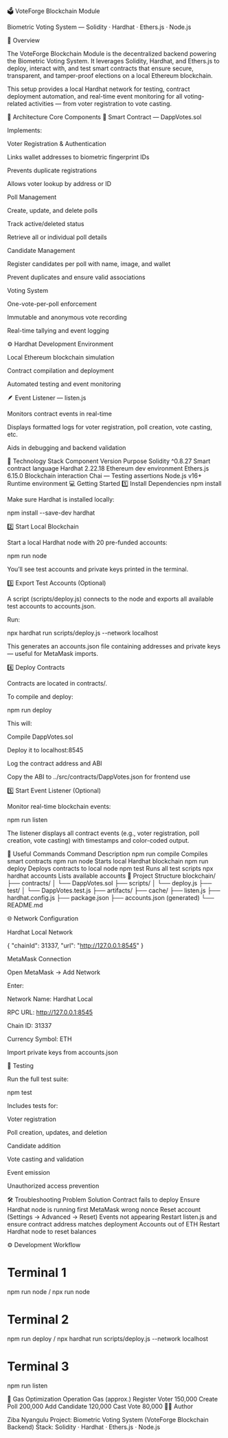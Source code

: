 🗳️ VoteForge Blockchain Module

Biometric Voting System — Solidity · Hardhat · Ethers.js · Node.js

🚀 Overview

The VoteForge Blockchain Module is the decentralized backend powering the Biometric Voting System.
It leverages Solidity, Hardhat, and Ethers.js to deploy, interact with, and test smart contracts that ensure secure, transparent, and tamper-proof elections on a local Ethereum blockchain.

This setup provides a local Hardhat network for testing, contract deployment automation, and real-time event monitoring for all voting-related activities — from voter registration to vote casting.

🧠 Architecture
Core Components
📝 Smart Contract — DappVotes.sol

Implements:

Voter Registration & Authentication

Links wallet addresses to biometric fingerprint IDs

Prevents duplicate registrations

Allows voter lookup by address or ID

Poll Management

Create, update, and delete polls

Track active/deleted status

Retrieve all or individual poll details

Candidate Management

Register candidates per poll with name, image, and wallet

Prevent duplicates and ensure valid associations

Voting System

One-vote-per-poll enforcement

Immutable and anonymous vote recording

Real-time tallying and event logging

⚙️ Hardhat Development Environment

Local Ethereum blockchain simulation

Contract compilation and deployment

Automated testing and event monitoring

🪶 Event Listener — listen.js

Monitors contract events in real-time

Displays formatted logs for voter registration, poll creation, vote casting, etc.

Aids in debugging and backend validation

🧰 Technology Stack
Component	Version	Purpose
Solidity	^0.8.27	Smart contract language
Hardhat	2.22.18	Ethereum dev environment
Ethers.js	6.15.0	Blockchain interaction
Chai	—	Testing assertions
Node.js	v16+	Runtime environment
💻 Getting Started
1️⃣ Install Dependencies
npm install


Make sure Hardhat is installed locally:

npm install --save-dev hardhat

2️⃣ Start Local Blockchain

Start a local Hardhat node with 20 pre-funded accounts:

npm run node


You’ll see test accounts and private keys printed in the terminal.

3️⃣ Export Test Accounts (Optional)

A script (scripts/deploy.js) connects to the node and exports all available test accounts to accounts.json.

Run:

npx hardhat run scripts/deploy.js --network localhost


This generates an accounts.json file containing addresses and private keys — useful for MetaMask imports.

4️⃣ Deploy Contracts

Contracts are located in contracts/.

To compile and deploy:

npm run deploy


This will:

Compile DappVotes.sol

Deploy it to localhost:8545

Log the contract address and ABI

Copy the ABI to ../src/contracts/DappVotes.json for frontend use

5️⃣ Start Event Listener (Optional)

Monitor real-time blockchain events:

npm run listen


The listener displays all contract events (e.g., voter registration, poll creation, vote casting) with timestamps and color-coded output.

🧩 Useful Commands
Command	Description
npm run compile	Compiles smart contracts
npm run node	Starts local Hardhat blockchain
npm run deploy	Deploys contracts to local node
npm test	Runs all test scripts
npx hardhat accounts	Lists available accounts
🧾 Project Structure
blockchain/
├── contracts/
│   └── DappVotes.sol
├── scripts/
│   └── deploy.js
├── test/
│   └── DappVotes.test.js
├── artifacts/
├── cache/
├── listen.js
├── hardhat.config.js
├── package.json
├── accounts.json (generated)
└── README.md

🌐 Network Configuration

Hardhat Local Network

{
  "chainId": 31337,
  "url": "http://127.0.0.1:8545"
}


MetaMask Connection

Open MetaMask → Add Network

Enter:

Network Name: Hardhat Local

RPC URL: http://127.0.0.1:8545

Chain ID: 31337

Currency Symbol: ETH

Import private keys from accounts.json

🧪 Testing

Run the full test suite:

npm test


Includes tests for:

Voter registration

Poll creation, updates, and deletion

Candidate addition

Vote casting and validation

Event emission

Unauthorized access prevention

🛠️ Troubleshooting
Problem	Solution
Contract fails to deploy	Ensure Hardhat node is running first
MetaMask wrong nonce	Reset account (Settings → Advanced → Reset)
Events not appearing	Restart listen.js and ensure contract address matches deployment
Accounts out of ETH	Restart Hardhat node to reset balances


⚙️ Development Workflow
# Terminal 1
npm run node / npx run node 

# Terminal 2
npm run deploy / npx hardhat run scripts/deploy.js --network localhost


# Terminal 3
npm run listen

🧩 Gas Optimization
Operation	Gas (approx.)
Register Voter	150,000
Create Poll	200,000
Add Candidate	120,000
Cast Vote	80,000
👨‍💻 Author

Ziba Nyangulu
Project: Biometric Voting System (VoteForge Blockchain Backend)
Stack: Solidity · Hardhat · Ethers.js · Node.js